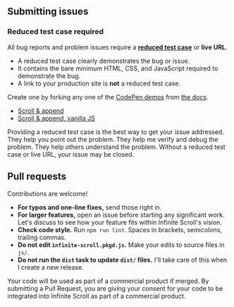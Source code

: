 ## Submitting issues

### Reduced test case required

All bug reports and problem issues require a [**reduced test case**](https://css-tricks.com/reduced-test-cases/) or **live URL**.

+ A reduced test case clearly demonstrates the bug or issue.
+ It contains the bare minimum HTML, CSS, and JavaScript required to demonstrate the bug.
+ A link to your production site is **not** a reduced test case.

Create one by forking any one of the [CodePen demos](https://codepen.io/collection/DZejqa?grid_type=list&sort_by=item_created_at) from [the docs](https://infinite-scroll.com).

+ [Scroll & append](https://codepen.io/desandro/pen/yLaKLop)
+ [Scroll & append, vanilla JS](https://codepen.io/desandro/pen/vYXRYeY)

Providing a reduced test case is the best way to get your issue addressed. They help you point out the problem. They help me verify and debug the problem. They help others understand the problem. Without a reduced test case or live URL, your issue may be closed.

## Pull requests

Contributions are welcome! 

+ **For typos and one-line fixes,** send those right in.
+ **For larger features,** open an issue before starting any significant work. Let's discuss to see how your feature fits within Infinite Scroll's vision.
+ **Check code style.** Run `npm run lint`. Spaces in brackets, semicolons, trailing commas.
+ **Do not edit `infinite-scroll.pkgd.js`.** Make your edits to source files in `js/`.
+ **Do not run the `dist` task to update `dist/` files.** I'll take care of this when I create a new release.

Your code will be used as part of a commercial product if merged. By submitting a Pull Request, you are giving your consent for your code to be integrated into Infinite Scroll as part of a commercial product. 

